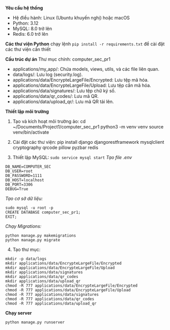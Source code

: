 **Yêu cầu hệ thống**
- Hệ điều hành: Linux (Ubuntu khuyến nghị) hoặc macOS
- Python: 3.12
- MySQL: 8.0 trở lên
- Redis: 6.0 trở lên

**Các thư viện Python**
chạy lệnh `pip install -r requirements.txt` để cài đặt các thư viện cần thiết

**Cấu trúc dự án**
Thư mục chính: computer_sec_pr1
- applications/my_app/: Chứa models, views, utils, và các file liên quan.
- data/logs/: Lưu log (security.log).
- applications/data/EncrypteLargeFile/Encrypted: Lưu tệp mã hóa.
- applications/data/EncrypteLargeFile/Upload: Lưu tệp cần mã hóa.
- applications/data/signatures/: Lưu tệp chữ ký số.
- applications/data/qr_codes/: Lưu mã QR.
- applications/data/upload_qr/: Lưu mã QR tải lên.

**Thiết lập môi trường**
1. Tạo và kích hoạt môi trường ảo:
cd ~/Documents/Project1/computer_sec_pr1
python3 -m venv venv
source venv/bin/activate

2. Cài đặt các thư viện:
pip install django djangorestframework mysqlclient cryptography qrcode pillow pyzbar redis

3. Thiết lập MySQL:
`sudo service mysql start`
*Tạo file .env*
```
DB_NAME=COMPUTER_SEC  
DB_USER=root
DB_PASSWORD=1111
DB_HOST=localhost
DB_PORT=3306
DEBUG=True
```
*Tạo cơ sở dữ  liệu:*
```
sudo mysql -u root -p
CREATE DATABASE computer_sec_pr1;
EXIT;
```
*Chạy Migrations:*
```
python manage.py makemigrations
python manage.py migrate
```
4. Tạo thư mục:
```
mkdir -p data/logs
mkdir applications/data/EncrypteLargeFile/Encrypted
mkdir applications/data/EncrypteLargeFile/Upload
mkdir applications/data/signatures
mkdir applications/data/qr_codes
mkdir applications/data/upload_qr
chmod -R 777 applications/data/EncrypteLargeFile/Encrypted
chmod -R 777 applications/data/EncrypteLargeFile/Upload
chmod -R 777 applications/data/signatures
chmod -R 777 applications/data/qr_codes
chmod -R 777 applications/data/upload_qr
```
**Chạy server**
```
python manage.py runserver
```


